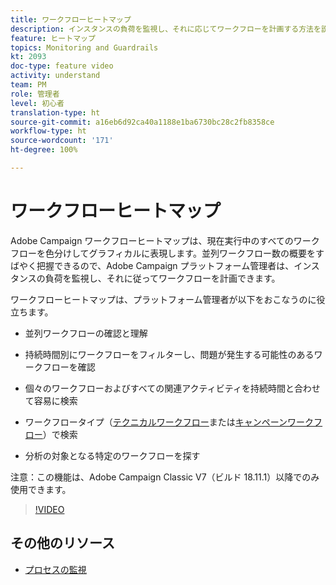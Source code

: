```yaml
---
title: ワークフローヒートマップ
description: インスタンスの負荷を監視し、それに応じてワークフローを計画する方法を説明します。
feature: ヒートマップ
topics: Monitoring and Guardrails
kt: 2093
doc-type: feature video
activity: understand
team: PM
role: 管理者
level: 初心者
translation-type: ht
source-git-commit: a16eb6d92ca40a1188e1ba6730bc28c2fb8358ce
workflow-type: ht
source-wordcount: '171'
ht-degree: 100%

---
```



# ワークフローヒートマップ

Adobe Campaign ワークフローヒートマップは、現在実行中のすべてのワークフローを色分けしてグラフィカルに表現します。並列ワークフロー数の概要をすばやく把握できるので、Adobe Campaign プラットフォーム管理者は、インスタンスの負荷を監視し、それに従ってワークフローを計画できます。

ワークフローヒートマップは、プラットフォーム管理者が以下をおこなうのに役立ちます。

* 並列ワークフローの確認と理解
* 持続時間別にワークフローをフィルターし、問題が発生する可能性のあるワークフローを確認
* 個々のワークフローおよびすべての関連アクティビティを持続時間と合わせて容易に検索

* ワークフロータイプ（[テクニカルワークフロー](https://docs.adobe.com/content/help/ja-JP/campaign-classic/using/automating-with-workflows/general-operation/building-a-workflow.html#technical-workflows)または[キャンペーンワークフロー](https://docs.adobe.com/content/help/ja-JP/campaign-classic/using/automating-with-workflows/general-operation/building-a-workflow.html#campaign-workflows)）で検索

* 分析の対象となる特定のワークフローを探す

注意：この機能は、Adobe Campaign Classic V7（ビルド 18.11.1）以降でのみ使用できます。

>[!VIDEO](https://video.tv.adobe.com/v/25558?quality=12)

## その他のリソース

* [プロセスの監視](https://docs.adobe.com/content/help/ja-JP/campaign-classic/using/monitoring-campaign-classic/production-procedures/monitoring-processes.html#Workflow_monitoring)
